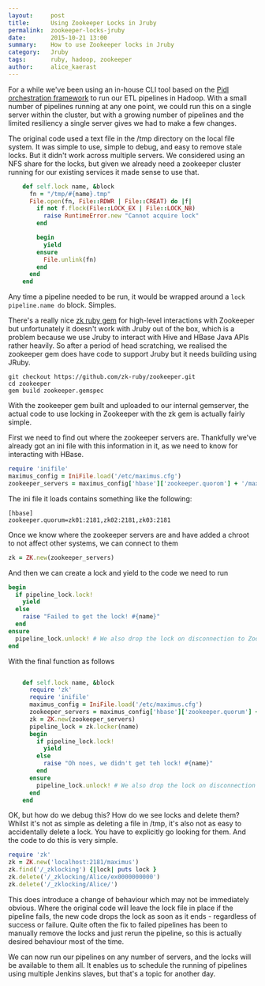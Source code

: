 ```yaml
---
layout:     post
title:      Using Zookeeper Locks in Jruby
permalink:  zookeeper-locks-jruby
date:       2015-10-21 13:00
summary:    How to use Zookeeper locks in Jruby
category:   Jruby
tags:       ruby, hadoop, zookeeper
author:     alice_kaerast
---
```


For a while we've been using an in-house CLI tool based on the [Pidl orchestration framework](/open-sourcing-pidl/) to run our ETL pipelines in Hadoop.  With a small number of pipelines running at any one point, we could run this on a single server within the cluster, but with a growing number of pipelines and the limited resiliency a single server gives we had to make a few changes.

The original code used a text file in the /tmp directory on the local file system.  It was simple to use, simple to debug, and easy to remove stale locks.  But it didn't work across multiple servers.  We considered using an NFS share for the locks, but given we already need a zookeeper cluster running for our existing services it made sense to use that. 

```rb
    def self.lock name, &block
      fn = "/tmp/#{name}.tmp"
      File.open(fn, File::RDWR | File::CREAT) do |f|
        if not f.flock(File::LOCK_EX | File::LOCK_NB)
          raise RuntimeError.new "Cannot acquire lock"
        end

        begin
          yield
        ensure
          File.unlink(fn)
        end
      end
    end
```

Any time a pipeline needed to be run, it would be wrapped around a `lock pipeline.name do` block.  Simples.

There's a really nice [zk ruby gem](https://github.com/zk-ruby/zk) for high-level interactions with Zookeeper but unfortunately it doesn't work with Jruby out of the box, which is a problem because we use Jruby to interact with Hive and HBase Java APIs rather heavily.  So after a period of head scratching, we realised the zookeeper gem does have code to support Jruby but it needs building using JRuby.

```
git checkout https://github.com/zk-ruby/zookeeper.git
cd zookeeper
gem build zookeeper.gemspec
```

With the zookeeper gem built and uploaded to our internal gemserver, the actual code to use locking in Zookeeper with the zk gem is actually fairly simple.

First we need to find out where the zookeeper servers are.  Thankfully we've already got an ini file with this information in it, as we need to know for interacting with HBase.

```rb
require 'inifile'
maximus_config = IniFile.load('/etc/maximus.cfg')
zookeeper_servers = maximus_config['hbase']['zookeeper.quorom'] + '/maximus'
```

The ini file it loads contains something like the following:

```
[hbase]
zookeeper.quorum=zk01:2181,zk02:2181,zk03:2181
```

Once we know where the zookeeper servers are and have added a chroot to not affect other systems, we can connect to them

```rb
zk = ZK.new(zookeeper_servers)
```

And then we can create a lock and yield to the code we need to run


```rb
begin
  if pipeline_lock.lock!
    yield
  else
    raise "Failed to get the lock! #{name}"
  end
ensure
  pipeline_lock.unlock! # We also drop the lock on disconnection to Zookeeper, so this isn't strictly necessary
end
```

With the final function as follows


```rb

    def self.lock name, &block
      require 'zk'
      require 'inifile'
      maximus_config = IniFile.load('/etc/maximus.cfg')
      zookeeper_servers = maximus_config['hbase']['zookeeper.quorum'] + '/maximus'
      zk = ZK.new(zookeeper_servers)
      pipeline_lock = zk.locker(name)
      begin
        if pipeline_lock.lock!
          yield
        else
          raise "Oh noes, we didn't get teh lock! #{name}"
        end
      ensure
        pipeline_lock.unlock! # We also drop the lock on disconnection to Zookeeper, so this isn't strictly necessary
      end
    end
```

OK, but how do we debug this?  How do we see locks and delete them?  Whilst it's not as simple as deleting a file in /tmp, it's also not as easy to accidentally delete a lock.  You have to explicitly go looking for them.  And the code to do this is very simple.
    
```rb
require 'zk'
zk = ZK.new('localhost:2181/maximus')
zk.find('/_zklocking') {|lock| puts lock }
zk.delete('/_zklocking/Alice/ex0000000000')
zk.delete('/_zklocking/Alice/')
```
    
This does introduce a change of behaviour which may not be immediately obvious.  Where the original code will leave the lock file in place if the pipeline fails, the new code drops the lock as soon as it ends - regardless of success or failure.  Quite often the fix to failed pipelines has been to manually remove the locks and just rerun the pipeline, so this is actually desired behaviour most of the time.    
    
We can now run our pipelines on any number of servers, and the locks will be available to them all.  It enables us to schedule the running of pipelines using multiple Jenkins slaves, but that's a topic for another day.    
